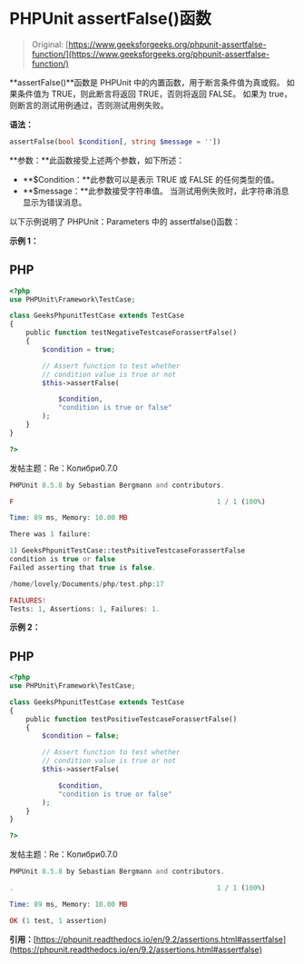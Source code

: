 # PHPUnit assertFalse()函数

> Original: [https://www.geeksforgeeks.org/phpunit-assertfalse-function/](https://www.geeksforgeeks.org/phpunit-assertfalse-function/)

**assertFalse()**函数是 PHPUnit 中的内置函数，用于断言条件值为真或假。 如果条件值为 TRUE，则此断言将返回 TRUE，否则将返回 FALSE。 如果为 true，则断言的测试用例通过，否则测试用例失败。

**语法：**

```php
assertFalse(bool $condition[, string $message = ''])
```

**参数：**此函数接受上述两个参数，如下所述：

*   **$Condition：**此参数可以是表示 TRUE 或 FALSE 的任何类型的值。
*   **$message：**此参数接受字符串值。 当测试用例失败时，此字符串消息显示为错误消息。

以下示例说明了 PHPUnit：Parameters 中的 assertfalse()函数：

**示例 1：**

## PHP

```php
<?php
use PHPUnit\Framework\TestCase;

class GeeksPhpunitTestCase extends TestCase
{
    public function testNegativeTestcaseForassertFalse()
    {
        $condition = true;

        // Assert function to test whether
        // condition value is true or not
        $this->assertFalse(

            $condition,
            "condition is true or false"
        );
    }
}

?>
```

发帖主题：Re：Колибри0.7.0

```php
PHPUnit 8.5.8 by Sebastian Bergmann and contributors.

F                                                  1 / 1 (100%)

Time: 89 ms, Memory: 10.00 MB

There was 1 failure:

1) GeeksPhpunitTestCase::testPsitiveTestcaseForassertFalse
condition is true or false
Failed asserting that true is false.

/home/lovely/Documents/php/test.php:17

FAILURES!
Tests: 1, Assertions: 1, Failures: 1.
```

**示例 2：**

## PHP

```php
<?php
use PHPUnit\Framework\TestCase;

class GeeksPhpunitTestCase extends TestCase
{
    public function testPositiveTestcaseForassertFalse()
    {
        $condition = false;

        // Assert function to test whether
        // condition value is true or not
        $this->assertFalse(

            $condition,
            "condition is true or false"
        );
    }
}

?>
```

发帖主题：Re：Колибри0.7.0

```php
PHPUnit 8.5.8 by Sebastian Bergmann and contributors.

.                                                  1 / 1 (100%)

Time: 89 ms, Memory: 10.00 MB

OK (1 test, 1 assertion)
```

**引用：**[https://phpunit.readthedocs.io/en/9.2/assertions.html#assertfalse](https://phpunit.readthedocs.io/en/9.2/assertions.html#assertfalse)
